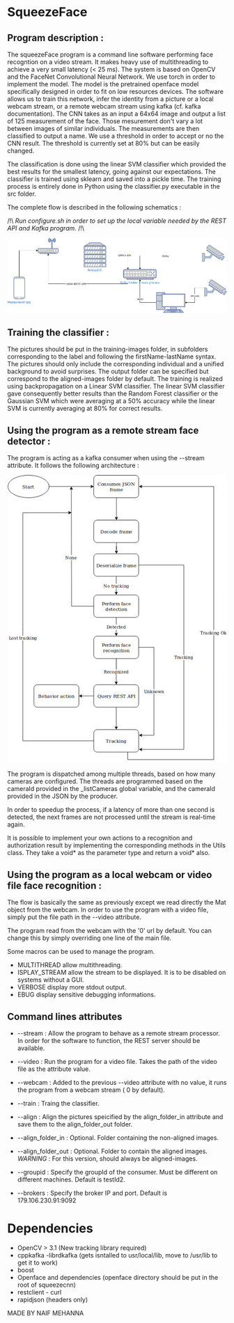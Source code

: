 # SqueezeFace

## Program description :

The squeezeFace program is a command line software performing face recogntion on a video stream. It makes heavy use of multithreading to achieve a very small latency (< 25 ms). The system is based on OpenCV and the FaceNet Convolutional Neural Network. We use torch in order to implement the model.
The model is the pretrained openface model specifically designed in order to fit on low resources devices. 
The software allows us to train this network, infer the identity from a picture or a local webcam stream, or a remote webcam stream using kafka (cf. kafka documentation).
The CNN takes as an input a 64x64 image and output a list of 125 measurement of the face. Those mesurement don't vary a lot between images of similar individuals.
The measurements are then classified to output a name.
We use a threshold in order to accept or no the CNN result. The threshold is currently set at 80% but can be easily changed.

The classification is done using the linear SVM classifier which provided the best results for the smallest latency, going against our expectations.
The classifier is trained using sklearn and saved into a pickle time. The training process is entirely done in Python using the classifier.py executable in the src folder.

The complete flow is described in the following schematics :

/!\ *Run configure.sh in order to set up the local variable needed by the REST API and Kafka program.* /!\

![Flow](./doc/Arquitetura-Naif.jpg)

## Training the classifier :

The pictures should be put in the training-images folder, in subfolders corresponding to the label and following the firstName-lastName syntax. The pictures should only include the corresponding individual and a unified background to avoid surprises.
The output folder can be specified but correspond to the aligned-images folder by default.
The training is realized using backpropagation on a Linear SVM classifier.
The linear SVM classifier gave consequently better results than the Random Forest classifier or the Gaussian SVM which were averaging at a 50% accuracy while the linear SVM is currently averaging at 80% for correct results.

## Using the program as a remote stream face detector :

The program is acting as a kafka consumer when using the --stream attribute. It follows the following architecture :

![Flow](./doc/FlowSqueezeFace.jpg)

The program is dispatched among multiple threads, based on how many cameras are configured. The threads are programmed based on the cameraId provided in the _listCameras global variable, and the cameraId provided in the JSON by the producer.

In order to speedup the process, if a latency of more than one second is detected, the next frames are not processed until the stream is real-time again.

It is possible to implement your own actions to a recognition and authorization result by implementing the corresponding methods in the Utils class.
They take a void* as the parameter type and return a void* also.

## Using the program as a local webcam or video file face recognition :

The flow is basically the same as previously except we read directly the Mat object from the webcam.
In order to use the program with a video file, simply put the file path in the --video attribute.

The program read from the webcam with the '0' url by default. You can change this by simply overriding one line of the main file.

Some macros can be used to manage the program.
* MULTITHREAD allow multithreading.
* ISPLAY_STREAM allow the stream to be displayed. It is to be disabled on systems without a GUI.
* VERBOSE display more stdout output.
* EBUG display sensitive debugging informations.

## Command lines attributes

* --stream : Allow the program to behave as a remote stream processor. In order for the software to function, the REST server should
be available.

* --video : Run the program for a video file. Takes the path of the video file as the attribute value.

* --webcam : Added to the previous --video attribute with no value, it runs the program from a webcam stream ( 0 by default).

* --train : Traing the  classifier.

* --align : Align the pictures speicified by the align_folder_in attribute and save them to the align_folder_out folder.

* --align_folder_in : Optional. Folder containing the non-aligned images.

* --align_folder_out : Optional. Folder to contain the aligned images. *WARNING* : For this version, should always be aligned-images.

* --groupid : Specify the groupId of the consumer. Must be different on different machines. Default is testId2.

* --brokers : Specify the broker IP and port. Default is 179.106.230.91:9092

# Dependencies

* OpenCV > 3.1 (New tracking library required)
* cppkafka -librdkafka (gets isntalled to usr/local/lib, move to /usr/lib to get it to work)
* boost
* Openface and dependencies (openface directory should be put in the root of squeezecnn)
* restclient - curl
* rapidjson (headers only)

MADE BY NAIF MEHANNA

